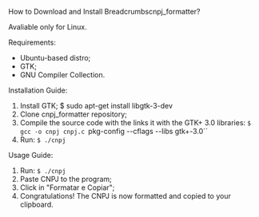 How to Download and Install Breadcrumbscnpj_formatter?

Avaliable only for Linux.

Requirements:
- Ubuntu-based distro;
- GTK;
- GNU Compiler Collection.

Installation Guide:

1. Install GTK;
   $ sudo apt-get install libgtk-3-dev
2. Clone cnpj_formatter repository;
3. Compile the source code with the links it with the GTK+ 3.0 libraries:
   `$ gcc -o cnpj cnpj.c `pkg-config --cflags --libs gtk+-3.0``
4. Run:
   `$ ./cnpj`

Usage Guide:
1. Run:
   `$ ./cnpj`
2. Paste CNPJ to the program;
3. Click in "Formatar e Copiar";
4. Congratulations! The CNPJ is now formatted and copied to your clipboard.
